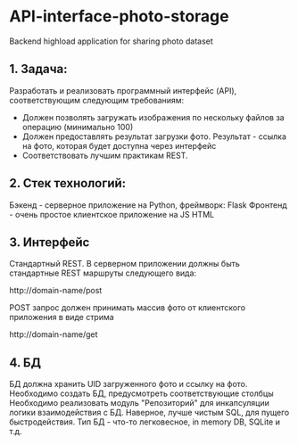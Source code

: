 # API-interface-photo-storage
Backend highload application for sharing photo dataset

## 1. Задача:

Разработать и реализовать программный интерфейс (API), соответствующим следующим требованиям:
- Должен позволять загружать изображения по нескольку файлов за операцию (минимально 100)
- Должен предоставлять результат загрузки фото. Результат - ссылка на фото, которая будет доступна через интерфейс
- Соответствовать лучшим практикам REST.

## 2. Стек технологий:

Бэкенд - серверное приложение на Python, фреймворк: Flask
Фронтенд - очень простое клиентское приложение на JS HTML

## 3. Интерфейс

Стандартный REST.
В серверном приложении должны быть стандартные REST маршруты следующего вида:

http://domain-name/post

POST запрос должен принимать массив фото от клиентского приложения в виде стрима

http://domain-name/get

## 4. БД

БД должна хранить UID загруженного фото и ссылку на фото. Необходимо создать БД, предусмотреть соответствующие столбцы
Необходимо реализовать модуль "Репозиторий" для инкапсуляции логики взаимодействия с БД. Наверное, лучше чистым SQL, для пущего быстродействия.
Тип БД - что-то легковесное, in memory DB, SQLite и т.д.
